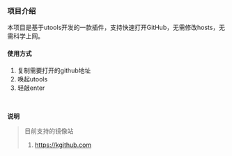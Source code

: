 ### 项目介绍

本项目是基于utools开发的一款插件，支持快速打开GitHub，无需修改hosts，无需科学上网。

#### 使用方式

1. 复制需要打开的github地址
2. 唤起utools
3. 轻敲enter

<br/>

**说明**

> 目前支持的镜像站
>
> 1. https://kgithub.com
